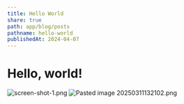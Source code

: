 ```yaml
---
title: Hello World
share: true
path: app/blog/posts
pathname: hello-world
publishedAt: 2024-04-07
---
```


# Hello, world!

![screen-shot-1.png](/images/screen-shot-1.png)
![Pasted image 20250311132102.png](Pasted%20image%2020250311132102.png)